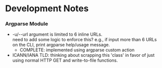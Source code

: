 # Development Notes
### Argparse Module
- -u/--url argument is limited to 6 inline URLs.<br>
  need to add some logic to enforce this?
  e.g., if input more than 6 URLs on the CLI,
  print argparse help/usage message.
  - COMPLETE: implemented using argparse custom action
- ICANN/IANA TLD: thinking about scrapping this 'class' in favor
  of just using normal HTTP GET and write-to-file functions.

